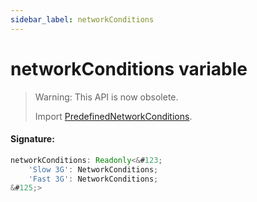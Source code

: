 ```yaml
---
sidebar_label: networkConditions
---
```


# networkConditions variable

> Warning: This API is now obsolete.
>
> Import [PredefinedNetworkConditions](./puppeteer.predefinednetworkconditions.md).

#### Signature:

```typescript
networkConditions: Readonly<&#123;
    'Slow 3G': NetworkConditions;
    'Fast 3G': NetworkConditions;
&#125;>
```
